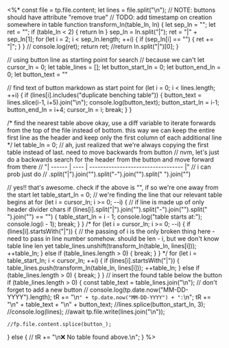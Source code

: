 <%*
const file = tp.file.content;
let lines = file.split("\n");
// NOTE: buttons should have attribute "remove true"
// TODO: add timestamp on creation somewhere in table
function transform_ln(table_ln, ln) {
	let sep_ln = "";
	let ret = "";
	if (table_ln < 2) {
		return ln
	}
	sep_ln = ln.split("|");
	ret = "|" + sep_ln[1];
	for (let i = 2; i < sep_ln.length; ++i) {
		if (sep_ln[i] == "") {
			ret += "|";
		}
	}
	// console.log(ret);
	return ret;
	//return ln.split("|")[0];
}

// using button line as starting point for search
// because we can't 
let cursor_ln = 0;
let table_lines = [];
let button_start_ln = 0;
let button_end_ln = 0;
let button_text = ""

// find text of button markdown as start point
for (let i = 0; i < lines.length; ++i) {
	if (lines[i].includes("duplicate benching table")) {
		button_text = lines.slice(i-1, i+5).join("\n");
		console.log(button_text);
		button_start_ln = i-1;
		button_end_ln = i+4;
		cursor_ln = i;
		break;
	}
}

/* find the nearest table above
okay, use a diff variable to iterate forwards from the top of the file instead of bottom.
this way we can keep the entire first line as the header and keep only the first column of each additional line
*/
let table_ln = 0;
// ah, just realized that we're always copying the first table instead of last. need to move backwards from button
// nvm, let's just do a backwards search for the header from the button and move forward from there
// "| ------ | ---- | ---------------------------------- |"
// i can prob just do 
// .split("|").join("").split("-").join("").split(" ").join("")

// yes!! that's awesome. check if the above is "", if so we're one away from the start
let table_start_ln = 0;
// we're finding the line that our relevant table begins at
for (let i = cursor_ln; i >= 0; --i) {
	// if line is made up of only header divider chars
	if (lines[i].split("|").join("").split("-").join("").split(" ").join("") == "") {
		table_start_ln = i - 1;
		console.log("table starts at:");
		console.log(i - 1);
		break;
	}
}
/*
for (let i = cursor_ln; i >= 0; --i) {
    if (lines[i].startsWith("|")) {
		// the passing of i is the only broken thing here - need to pass in line number somehow. should be len - i, but we don't know table line len yet
        table_lines.unshift(transform_ln(table_ln, lines[i]));
		++table_ln;
	} else if (table_lines.length > 0) {
		break;
	}
}
*/
for (let i = table_start_ln; i < cursor_ln; ++i) {
    if (lines[i].startsWith("|")) {
        table_lines.push(transform_ln(table_ln, lines[i]));
		++table_ln;
	} else if (table_lines.length > 0) {
		break;
	}
}
// insert the found table below the button
if (table_lines.length > 0) {
    const table_text = table_lines.join("\n");
	// don't forget to add a new button
	// console.log(tp.date.now("MM-DD-YYYY").length);
	tR += "\n`" + tp.date.now("MM-DD-YYYY") + ":`\n";
    tR += "\n" + table_text + "\n" + button_text;
	//lines.splice(button_start_ln, 3);
	//console.log(lines);
	//await tp.file.write(lines.join("\n"));
	
	//fp.file.content.splice(button_);
} else {
    // tR += "\n❌ No table found above.\n";
}
%>